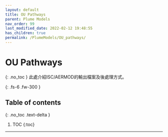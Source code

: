 ```yaml
---
layout: default
title: OU Pathways
parent: Plume Models
nav_order: 99
last_modified_date: 2022-02-12 19:48:55
has_children: true
permalink: /PlumeModels/OU_pathways/
---
```


# OU Pathways
{: .no_toc }
此處介紹ISC/AERMOD的輸出檔案及後處理方式。

{: .fs-6 .fw-300 }

## Table of contents
{: .no_toc .text-delta }

1. TOC
{:toc}

---